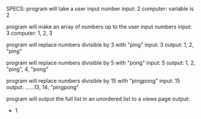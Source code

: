 SPECS:
program will take a user input number
input: 2
computer: variable is 2

program will make an array of numbers up to the user input numbers
input: 3
computer: 1, 2, 3

program will replace numbers divisible by 3 with "ping"
input: 3
output: 1, 2, "ping"

program will replace numbers divisible by 5 with "pong"
input: 5
output: 1, 2, "ping", 4, "pong"

program will replace numbers divisible by 15 with "pingpong"
input: 15
output: ......13, 14, "pingpong"

program will output the full list in an unordered list to a views page
output: <ul><li>1</li></ul>
